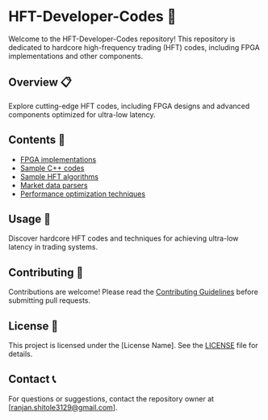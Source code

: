 # HFT-Developer-Codes 🚀

Welcome to the HFT-Developer-Codes repository! This repository is dedicated to hardcore high-frequency trading (HFT) codes, including FPGA implementations and other components.

## Overview 📋

Explore cutting-edge HFT codes, including FPGA designs and advanced components optimized for ultra-low latency.

## Contents 📁

- [FPGA implementations](FPGA%20implementations)
- [Sample C++ codes](sample.cpp)
- [Sample HFT algorithms](hft-algorithms.md)
- [Market data parsers](market-data-parsers.py)
- [Performance optimization techniques](performance-optimization.md)

## Usage 🚀

Discover hardcore HFT codes and techniques for achieving ultra-low latency in trading systems.

## Contributing 🤝

Contributions are welcome! Please read the [Contributing Guidelines](CONTRIBUTING.md) before submitting pull requests.

## License 📝

This project is licensed under the [License Name]. See the [LICENSE](LICENSE) file for details.

## Contact 📞

For questions or suggestions, contact the repository owner at [ranjan.shitole3129@gmail.com].
